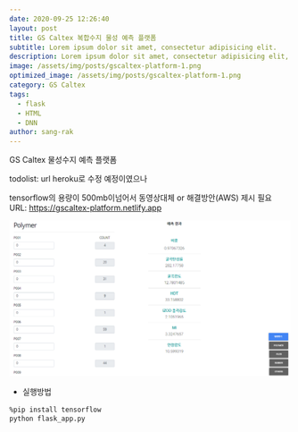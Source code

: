 ```yaml
---
date: 2020-09-25 12:26:40
layout: post
title: GS Caltex 복합수지 물성 예측 플랫폼
subtitle: Lorem ipsum dolor sit amet, consectetur adipisicing elit.
description: Lorem ipsum dolor sit amet, consectetur adipisicing elit, sed do eiusmod tempor incididunt ut labore et dolore magna aliqua.
image: /assets/img/posts/gscaltex-platform-1.png
optimized_image: /assets/img/posts/gscaltex-platform-1.png
category: GS Caltex
tags:
  - flask
  - HTML
  - DNN
author: sang-rak
---
```


GS Caltex 물성수지 예측 플랫폼

todolist: url heroku로 수정 예정이였으나

tensorflow의 용량이 500mb이넘어서 동영상대체 or 해결방안(AWS) 제시 필요
URL: https://gscaltex-platform.netlify.app

![gscaltex-platform-result](/assets/img/posts/gscaltex-platform-result.png)



- 실행방법

```
%pip install tensorflow
python flask_app.py
```

